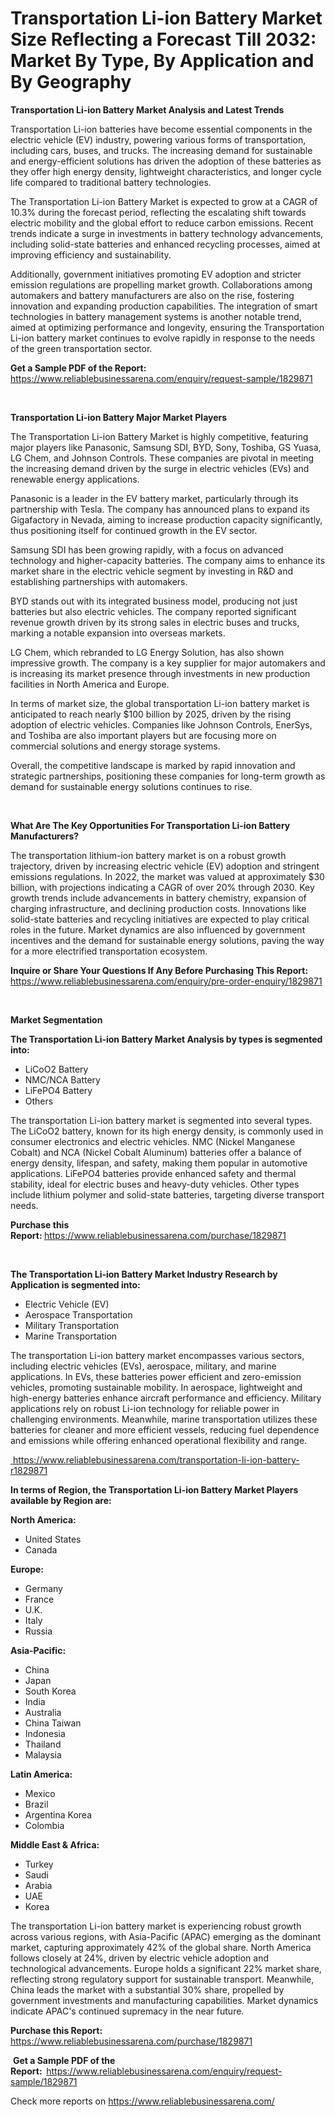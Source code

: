 <p><h1>Transportation Li-ion Battery Market Size Reflecting a Forecast Till 2032: Market By Type, By Application and By Geography</h1></p><p><strong>Transportation Li-ion Battery Market Analysis and Latest Trends</strong></p>
<p><p>Transportation Li-ion batteries have become essential components in the electric vehicle (EV) industry, powering various forms of transportation, including cars, buses, and trucks. The increasing demand for sustainable and energy-efficient solutions has driven the adoption of these batteries as they offer high energy density, lightweight characteristics, and longer cycle life compared to traditional battery technologies.</p><p>The Transportation Li-ion Battery Market is expected to grow at a CAGR of 10.3% during the forecast period, reflecting the escalating shift towards electric mobility and the global effort to reduce carbon emissions. Recent trends indicate a surge in investments in battery technology advancements, including solid-state batteries and enhanced recycling processes, aimed at improving efficiency and sustainability. </p><p>Additionally, government initiatives promoting EV adoption and stricter emission regulations are propelling market growth. Collaborations among automakers and battery manufacturers are also on the rise, fostering innovation and expanding production capabilities. The integration of smart technologies in battery management systems is another notable trend, aimed at optimizing performance and longevity, ensuring the Transportation Li-ion battery market continues to evolve rapidly in response to the needs of the green transportation sector.</p></p>
<p><strong>Get a Sample PDF of the Report:&nbsp;</strong> <a href="https://www.reliablebusinessarena.com/enquiry/request-sample/1829871?utm_campaign=2793&utm_medium=2&utm_source=Github&utm_content=ia&utm_term=07042025&utm_id=transportation-li-ion-battery">https://www.reliablebusinessarena.com/enquiry/request-sample/1829871</a></p>
<p>&nbsp;</p>
<p><strong>Transportation Li-ion Battery Major Market Players</strong></p>
<p><p>The Transportation Li-ion Battery Market is highly competitive, featuring major players like Panasonic, Samsung SDI, BYD, Sony, Toshiba, GS Yuasa, LG Chem, and Johnson Controls. These companies are pivotal in meeting the increasing demand driven by the surge in electric vehicles (EVs) and renewable energy applications.</p><p>Panasonic is a leader in the EV battery market, particularly through its partnership with Tesla. The company has announced plans to expand its Gigafactory in Nevada, aiming to increase production capacity significantly, thus positioning itself for continued growth in the EV sector.</p><p>Samsung SDI has been growing rapidly, with a focus on advanced technology and higher-capacity batteries. The company aims to enhance its market share in the electric vehicle segment by investing in R&D and establishing partnerships with automakers.</p><p>BYD stands out with its integrated business model, producing not just batteries but also electric vehicles. The company reported significant revenue growth driven by its strong sales in electric buses and trucks, marking a notable expansion into overseas markets.</p><p>LG Chem, which rebranded to LG Energy Solution, has also shown impressive growth. The company is a key supplier for major automakers and is increasing its market presence through investments in new production facilities in North America and Europe.</p><p>In terms of market size, the global transportation Li-ion battery market is anticipated to reach nearly $100 billion by 2025, driven by the rising adoption of electric vehicles. Companies like Johnson Controls, EnerSys, and Toshiba are also important players but are focusing more on commercial solutions and energy storage systems.</p><p>Overall, the competitive landscape is marked by rapid innovation and strategic partnerships, positioning these companies for long-term growth as demand for sustainable energy solutions continues to rise.</p></p>
<p>&nbsp;</p>
<p><strong>What Are The Key Opportunities For Transportation Li-ion Battery Manufacturers?</strong></p>
<p><p>The transportation lithium-ion battery market is on a robust growth trajectory, driven by increasing electric vehicle (EV) adoption and stringent emissions regulations. In 2022, the market was valued at approximately $30 billion, with projections indicating a CAGR of over 20% through 2030. Key growth trends include advancements in battery chemistry, expansion of charging infrastructure, and declining production costs. Innovations like solid-state batteries and recycling initiatives are expected to play critical roles in the future. Market dynamics are also influenced by government incentives and the demand for sustainable energy solutions, paving the way for a more electrified transportation ecosystem.</p></p>
<p><strong>Inquire or Share Your Questions If Any Before Purchasing This Report:</strong> <a href="https://www.reliablebusinessarena.com/enquiry/pre-order-enquiry/1829871?utm_campaign=2793&utm_medium=2&utm_source=Github&utm_content=ia&utm_term=07042025&utm_id=transportation-li-ion-battery">https://www.reliablebusinessarena.com/enquiry/pre-order-enquiry/1829871</a></p>
<p>&nbsp;</p>
<p><strong>Market Segmentation</strong></p>
<p><strong>The Transportation Li-ion Battery Market Analysis by types is segmented into:</strong></p>
<p><ul><li>LiCoO2 Battery</li><li>NMC/NCA Battery</li><li>LiFePO4 Battery</li><li>Others</li></ul></p>
<p><p>The transportation Li-ion battery market is segmented into several types. The LiCoO2 battery, known for its high energy density, is commonly used in consumer electronics and electric vehicles. NMC (Nickel Manganese Cobalt) and NCA (Nickel Cobalt Aluminum) batteries offer a balance of energy density, lifespan, and safety, making them popular in automotive applications. LiFePO4 batteries provide enhanced safety and thermal stability, ideal for electric buses and heavy-duty vehicles. Other types include lithium polymer and solid-state batteries, targeting diverse transport needs.</p></p>
<p><strong>Purchase this Report:&nbsp;</strong><a href="https://www.reliablebusinessarena.com/purchase/1829871?utm_campaign=2793&utm_medium=2&utm_source=Github&utm_content=ia&utm_term=07042025&utm_id=transportation-li-ion-battery">https://www.reliablebusinessarena.com/purchase/1829871</a></p>
<p>&nbsp;</p>
<p><strong>The Transportation Li-ion Battery Market Industry Research by Application is segmented into:</strong></p>
<p><ul><li>Electric Vehicle (EV)</li><li>Aerospace Transportation</li><li>Military Transportation</li><li>Marine Transportation</li></ul></p>
<p><p>The transportation Li-ion battery market encompasses various sectors, including electric vehicles (EVs), aerospace, military, and marine applications. In EVs, these batteries power efficient and zero-emission vehicles, promoting sustainable mobility. In aerospace, lightweight and high-energy batteries enhance aircraft performance and efficiency. Military applications rely on robust Li-ion technology for reliable power in challenging environments. Meanwhile, marine transportation utilizes these batteries for cleaner and more efficient vessels, reducing fuel dependence and emissions while offering enhanced operational flexibility and range.</p></p>
<p><a href="https://www.reliablebusinessarena.com/transportation-li-ion-battery-r1829871?utm_campaign=2793&utm_medium=2&utm_source=Github&utm_content=ia&utm_term=07042025&utm_id=transportation-li-ion-battery">&nbsp;https://www.reliablebusinessarena.com/transportation-li-ion-battery-r1829871</a></p>
<p><strong>In terms of Region, the Transportation Li-ion Battery Market Players available by Region are:</strong></p>
<p>
    <p> <strong> North America: </strong>
        <ul>
            <li>United States</li>
            <li>Canada</li>
        </ul>
        </p> 
    <p> <strong> Europe: </strong>
        <ul>
            <li>Germany</li>
            <li>France</li>
            <li>U.K.</li>
            <li>Italy</li>
            <li>Russia</li>
        </ul>
        </p> 
    <p> <strong> Asia-Pacific: </strong>
        <ul>
            <li>China</li>
            <li>Japan</li>
            <li>South Korea</li>
            <li>India</li>
            <li>Australia</li>
            <li>China Taiwan</li>
            <li>Indonesia</li>
            <li>Thailand</li>
            <li>Malaysia</li>
        </ul>
        </p> 
    <p> <strong> Latin America: </strong>
        <ul>
            <li>Mexico</li>
            <li>Brazil</li>
            <li>Argentina Korea</li>
            <li>Colombia</li>
        </ul>
        </p> 
    <p> <strong> Middle East & Africa: </strong>
        <ul>
            <li>Turkey</li>
            <li>Saudi</li>
            <li>Arabia</li>
            <li>UAE</li>
            <li>Korea</li>
        </ul>
    </p>
    </p>
<p><p>The transportation Li-ion battery market is experiencing robust growth across various regions, with Asia-Pacific (APAC) emerging as the dominant market, capturing approximately 42% of the global share. North America follows closely at 24%, driven by electric vehicle adoption and technological advancements. Europe holds a significant 22% market share, reflecting strong regulatory support for sustainable transport. Meanwhile, China leads the market with a substantial 30% share, propelled by government investments and manufacturing capabilities. Market dynamics indicate APAC's continued supremacy in the near future.</p></p>
<p><strong>Purchase this Report: </strong><a href="https://www.reliablebusinessarena.com/purchase/1829871?utm_campaign=2793&utm_medium=2&utm_source=Github&utm_content=ia&utm_term=07042025&utm_id=transportation-li-ion-battery">https://www.reliablebusinessarena.com/purchase/1829871</a></p>
<p>&nbsp;<strong>Get a Sample PDF of the Report:&nbsp;&nbsp;</strong><a href="https://www.reliablebusinessarena.com/enquiry/request-sample/1829871?utm_campaign=2793&utm_medium=2&utm_source=Github&utm_content=ia&utm_term=07042025&utm_id=transportation-li-ion-battery">https://www.reliablebusinessarena.com/enquiry/request-sample/1829871</a></p>
<p><strong></strong></p>
<p>Check more reports on <a href="https://www.reliablebusinessarena.com/?utm_campaign=2793&utm_medium=2&utm_source=Github&utm_content=ia&utm_term=07042025&utm_id=transportation-li-ion-battery">https://www.reliablebusinessarena.com/</a></p>